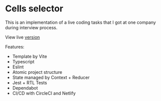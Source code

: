 # Cells selector

This is an implementation of a live coding tasks that I got at one company during interview process.

View live [version](https://cells-selector.netlify.app/)

Features:

- Template by Vite
- Typescript
- Eslint
- Atomic project structure
- State managed by Context + Reducer 
- Jest + RTL Tests 
- Dependabot
- CI/CD with CircleCI and Netlify
